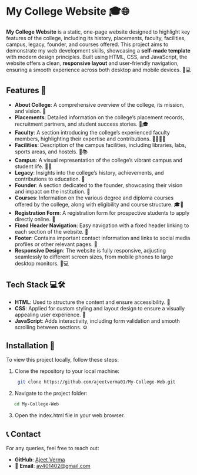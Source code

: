 # My College Website 🎓🌐

**My College Website** is a static, one-page website designed to highlight key features of the college, including its history, placements, faculty, facilities, campus, legacy, founder, and courses offered. This project aims to demonstrate my web development skills, showcasing a **self-made template** with modern design principles. Built using HTML, CSS, and JavaScript, the website offers a clean, **responsive layout** and user-friendly navigation, ensuring a smooth experience across both desktop and mobile devices. 📱💻

## Features 🌟

- **About College**: A comprehensive overview of the college, its mission, and vision. 🏫
- **Placements**: Detailed information on the college’s placement records, recruitment partners, and student success stories. 💼🎓
- **Faculty**: A section introducing the college’s experienced faculty members, highlighting their expertise and contributions. 👨‍🏫👩‍🏫
- **Facilities**: Description of the campus facilities, including libraries, labs, sports areas, and hostels. 🏀📚
- **Campus**: A visual representation of the college’s vibrant campus and student life. 🌳🌇
- **Legacy**: Insights into the college’s history, achievements, and contributions to education. 🏅
- **Founder**: A section dedicated to the founder, showcasing their vision and impact on the institution. 👤
- **Courses**: Information on the various degree and diploma courses offered by the college, along with eligibility and course structure. 🎓📜
- **Registration Form**: A registration form for prospective students to apply directly online. 📝
- **Fixed Header Navigation**: Easy navigation with a fixed header linking to each section of the website. 📑
- **Footer**: Contains important contact information and links to social media profiles or other relevant pages. 🔗
- **Responsive Design**: The website is fully responsive, adjusting seamlessly to different screen sizes, from mobile phones to large desktop monitors. 📱💻

## Tech Stack 💻🛠️

- **HTML**: Used to structure the content and ensure accessibility. 📄
- **CSS**: Applied for custom styling and layout design to ensure a visually appealing user experience. 🎨
- **JavaScript**: Adds interactivity, including form validation and smooth scrolling between sections. ⚙️

## Installation 🚀

To view this project locally, follow these steps:

1. Clone the repository to your local machine:
    ```sh
     git clone https://github.com/ajeetverma01/My-College-Web.git
    ```
2. Navigate to the project folder:
 ```sh
    cd My-College-Web
```
3. Open the index.html file in your web browser.

## 📞 Contact
For any queries, feel free to reach out:
- **GitHub**: [Ajeet Verma](https://github.com/ajeetverma01)
- 📧 **Email**: av401402@gmail.com

